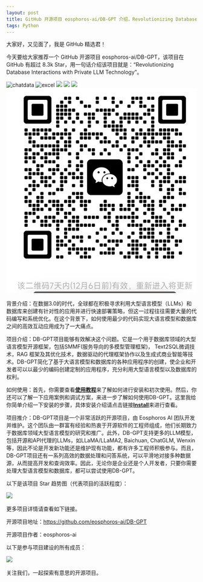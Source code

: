 ```yaml
---
layout: post
title: GitHub 开源项目 eosphoros-ai/DB-GPT 介绍，Revolutionizing Database Interactions with Private LLM Technology
tags: Python
---
```


大家好，又见面了，我是 GitHub 精选君！

今天要给大家推荐一个 GitHub 开源项目 eosphoros-ai/DB-GPT，该项目在 GitHub 有超过 8.3k Star，用一句话介绍该项目就是：“Revolutionizing Database Interactions with Private LLM Technology”。


![chatdata](https://github.com/eosphoros-ai/DB-GPT/assets/13723926/1f77079e-d018-4eee-982b-9b6a66bf1063)
![excel](https://github.com/eosphoros-ai/DB-GPT/assets/13723926/3044e83b-a71e-41fe-a1e2-98e479e0ab59)
![](https://raw.githubusercontent.com/eosphoros-ai/DB-GPT/master/./assets/LOGO.png)
![](https://raw.githubusercontent.com/eosphoros-ai/DB-GPT/master/./assets/DB-GPT.png)
![](https://raw.githubusercontent.com/eosphoros-ai/DB-GPT/master/./assets/roadmap.jpg)
![](https://raw.githubusercontent.com/eosphoros-ai/DB-GPT/master/./assets/wechat.jpg)



背景介绍：在数据3.0的时代，全球都在积极寻求利用大型语言模型（LLMs）和数据库来创建有针对性的应用并进行快速部署策略，但这一过程往往需要大量的代码编写和系统优化。在这个背景下，如何使用最少的代码实现大语言模型和数据库之间的高效互动应用成为了一大痛点。

项目介绍：DB-GPT项目能够有效解决这个问题。它是一个用于数据库领域的大型语言模型开源框架，包括SMMF(服务导向的多模型管理框架)， Text2SQL微调技术，RAG 框架及其优化技术，数据驱动的代理框架协作以及生成式商业智能等技术。DB-GPT简化了基于大语言模型和数据库的各种应用程序的创建，使企业和开发者可以以最少的编码创建定制的应用程序，充分利用大型语言模型以及数据库的权利。

如何使用：首先，你需要查看[**使用教程**](http://docs.dbgpt.site/docs/overview)来了解如何进行安装和初次使用。然后，你还可以了解一下应用案例和调试方案，来进一步了解如何使用DB-GPT。这里我给你简单介绍一下安装的步骤，具体安装介绍请点击链接[**Install**](http://docs.dbgpt.site/docs/installation)来进行查看。

项目推介：DB-GPT项目是一个非常活跃的开源项目，由 Eosphoros AI 团队开发并维护。这个团队由一群富有经验和热衷于开源软件的工程师组成，他们长期致力于数据库领域大型语言模型的研究和推广。此外，DB-GPT支持更多的LLM模型，包括开源和API代理的LLMs，如LLaMA/LLaMA2, Baichuan, ChatGLM, Wenxin等，因此不论是开发新功能还是维护现有功能，都有许多工程师积极参与。而且，DB-GPT项目还有一系列高效的数据处理和问答系统，可以平滑地对接多种数据源，从而提高开发和查询效率。因此，无论你是企业还是个人开发者，只要你需要处理大型语言模型和数据库，都可以尝试使用DB-GPT。


以下是该项目 Star 趋势图（代表项目的活跃程度）：

![](https://api.star-history.com/svg?repos=eosphoros-ai/DB-GPT&type=Timeline)

更多项目详情请查看如下链接。

开源项目地址：https://github.com/eosphoros-ai/DB-GPT 

开源项目作者：eosphoros-ai

以下是参与项目建设的所有成员：

![](https://contrib.rocks/image?repo=eosphoros-ai/DB-GPT)

关注我们，一起探索有意思的开源项目。

